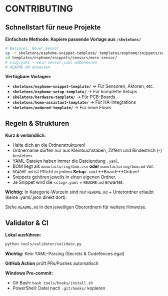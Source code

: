 # CONTRIBUTING

## Schnellstart für neue Projekte

**Einfachste Methode: Kopiere passende Vorlage aus `/skeletons/`**

```bash
# Beispiel: Neuer Sensor
cp -r skeletons/esphome-snippet-template/ templates/esphome/snippets/sensors/mein-sensor/
cd templates/esphome/snippets/sensors/mein-sensor/
# slug.yaml → mein-sensor.yaml umbenennen
# README.md anpassen
```

**Verfügbare Vorlagen:**
- **`skeletons/esphome-snippet-template/`** → Für Sensoren, Aktoren, etc.
- **`skeletons/esphome-setup-template/`** → Für komplette Setups
- **`skeletons/hardware-template/`** → Für PCB-Boards
- **`skeletons/home-assistant-template/`** → Für HA-Integrations
- **`skeletons/nodered-template/`** → Für neue Flows

## Regeln & Strukturen

**Kurz & verbindlich:**
- Halte dich an die Ordnerstrukturen!
- Ordnername dürfen nur aus Kleinbuchstaben, Ziffern und Bindestrich (-) bestehen.
- YAML-Dateien haben immer die Dateiendung `.yaml`.
- BOM liegt als `manufacturing/bom.csv` **oder** `manufacturing/bom.md` vor.
- `README.md` ist Pflicht in jedem **Setup-** und **Board-**Ordner!
- Snippets gehören jeweils in einen eigenen Ordner.
- Je Snippet wird die `<slug>.yaml` + `README.md` erwartet.

**Wichtig:** In Kategorie-Wurzeln sind nur `README.md` + Unterordner erlaubt (keine .yaml/.json direkt dort).

Siehe `README.md` in den jeweiligen Oberordnern für weitere Hinweise.

## Validator & CI

**Lokal ausführen:**
```bash
python tools/validator/validate.py
```

**Wichtig:** Kein YAML-Parsing (Secrets & Codefences egal)

**GitHub Action** prüft PRs/Pushes automatisch

**Windows Pre-commit:**
- Git Bash: `bash tools/hooks/install.sh`
- PowerShell: Datei nach `.git/hooks/` kopieren
